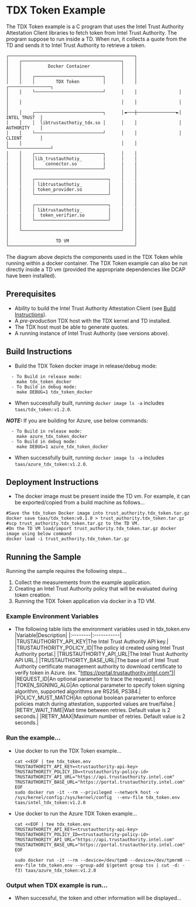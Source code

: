 # TDX Token Example
The TDX Token example is a C program that uses the Intel Trust Authority Attestation Client libraries
to fetch token from Intel Trust Authority. The program suppose to run inside a TD.  When run, 
it collects a quote from the TD and sends it to Intel Trust Authority to retrieve a token.

```
┌────────────────────────────────────────────────┐
│    ┌──────────────────────────────────────┐    │
│    │          Docker Container            │    │
│    │                                      │    │
│    │    ┌──────────────────────────┐      │    │
│    │    │        TDX Token         │      │    │                ┌────────────────┐
│    │    └──────────────────────────┘      │    │                │                │
│    │                                      │    │                │                │
│    │    ┌──────────────────────────┐      │◄───┼───────────────►│   INTEL TRUST  │
│    │    │  libtrustauthotiy_tdx.so │      │    │                │   AUTHORITY    │
│    │    └──────────────────────────┘      │    │                │   CLIENT       │
│    │                                      │    │                └────────────────┘
│    │    ┌──────────────────────────┐      │    │
│    │    │lib_trustauthotiy_        |      |    |
|    │    │    connector.so          |      |    |
│    │    └──────────────────────────┘      │    │
│    │                                      │    │
│    │    ┌────────────────────────────┐    │    │
│    │    │ libtrustauthotiy_          |    |    |
|    |    | token_provider.so          │    │    │
│    │    └────────────────────────────┘    │    │
│    │                                      │    │
│    │    ┌────────────────────────────┐    │    │
│    │    │ libtrustauthotiy_          |    |    |
|    |    |  token_verifier.so         │    │    │
│    │    └────────────────────────────┘    │    │
│    │                                      │    │
│    └──────────────────────────────────────┘    │
│                                                │
│                  TD VM                         │
└────────────────────────────────────────────────┘
```
The diagram above depicts the components used in the TDX Token while running within
a docker container.  The TDX Token example can also be run directly inside a TD vm (provided
the appropriate dependencies like DCAP have been installed). 

## Prerequisites
- Ability to build the Intel Trust Authority Attestation Client (see [Build Instructions](../../docs/builds.md)).
- A *pre-production* TDX host with the TDX kernel and TD installed.
- The TDX host must be able to generate quotes.
- A running instance of Intel Trust Authority (see versions above).

## Build Instructions
- Build the TDX Token docker image in release/debug mode:
```shell
  - To Build in release mode:  
	make tdx_token_docker
  - To Build in debug mode:  
	make DEBUG=1 tdx_token_docker
```
- When successfully built, running `docker image ls -a` includes `taas/tdx_token:v1.2.0`.

**_NOTE:_** If you are building for Azure, use below commands:
```shell
  - To Build in release mode:
	make azure_tdx_token_docker
  - To Build in debug mode:
	make DEBUG=1 azure_tdx_token_docker
```
- When successfully built, running `docker image ls -a` includes `taas/azure_tdx_token:v1.2.0`.

## Deployment Instructions
- The docker image must be present inside the TD vm.  For example, it can be exported/copied 
from a build machine as follows...
```shell
#Save the tdx_token Docker image into trust_authority.tdx_token.tar.gz
docker save taas/tdx_token:v0.1.0 > trust_authority.tdx_token.tar.gz
#scp trust_authority.tdx_token.tar.gz to the TD VM.
#On the TD VM load/import trust_authority.tdx_token.tar.gz docker image using below command
docker load -i trust_authority.tdx_token.tar.gz
``` 

## Running the Sample
Running the sample requires the following steps...
1. Collect the measurements from the example application.
2. Creating an Intel Trust Authority policy that will be evaluated during token creation.
3. Running the TDX Token application via docker in a TD VM.

### Example Environment Variables
- The following table lists the environment variables used in tdx_token.env
    |Variable|Description|
    |:--------|:-----------|
    |TRUSTAUTHORITY_API_KEY|The Intel Trust Authority API key.|
    |TRUSTAUTHORITY_POLICY_ID|The policy id created using Intel Trust Authority portal.|
    |TRUSTAUTHORITY_API_URL|The Intel Trust Authority API URL.| 
    |TRUSTAUTHORITY_BASE_URL|The base url of Intel Trust Authority certificate management authority to download certificate to verify token in Azure. (ex. "https://portal.trustauthority.intel.com")|
    |REQUEST_ID|An optional parameter to trace the request.|
    |TOKEN_SIGNING_ALG|An optional parameter to specify token signing algorithm, supported algorithms are RS256, PS384.|
    |POLICY_MUST_MATCH|An optional boolean parameter to enforce policies match during attestation, supported values are true/false.|
    |RETRY_WAIT_TIME|Wait time between retries. Default value is 2 seconds.|
    |RETRY_MAX|Maximum number of retries. Default value is 2 seconds.|
    

### Run the example...
- Use docker to run the TDX Token example...
    ```
    cat <<EOF | tee tdx_token.env
    TRUSTAUTHORITY_API_KEY=<trustauthority-api-key>
    TRUSTAUTHORITY_POLICY_ID=<trustauthority-policy-id>
    TRUSTAUTHORITY_API_URL="https://api.trustauthority.intel.com"
    TRUSTAUTHORITY_BASE_URL="https://portal.trustauthority.intel.com"
    EOF
    sudo docker run -it --rm --privileged --network host -v /sys/kernel/config:/sys/kernel/config  --env-file tdx_token.env taas/intel_tdx_token:v1.2.0
    ```

- Use docker to run the Azure TDX Token example...
    ```
    cat <<EOF | tee tdx_token.env
    TRUSTAUTHORITY_API_KEY=<trustauthority-api-key>
    TRUSTAUTHORITY_POLICY_ID=<trustauthority-policy-id>
    TRUSTAUTHORITY_API_URL="https://api.trustauthority.intel.com"
    TRUSTAUTHORITY_BASE_URL="https://portal.trustauthority.intel.com"
    EOF

    sudo docker run -it --rm --device=/dev/tpm0 --device=/dev/tpmrm0 --env-file tdx_token.env --group-add $(getent group tss | cut -d: -f3) taas/azure_tdx_token:v1.2.0
    ```

### Output when TDX example is run...
- When successful, the token and other information will be displayed...
